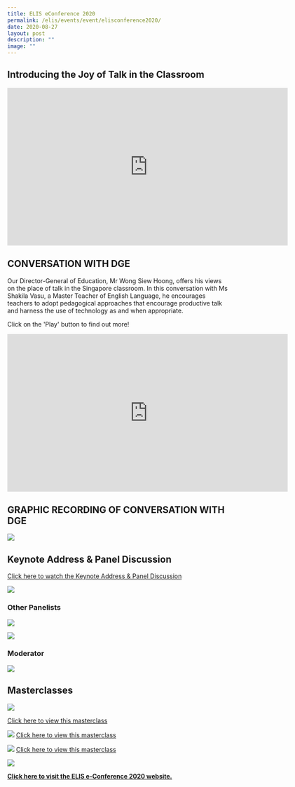 ```yaml
---
title: ELIS eConference 2020
permalink: /elis/events/event/elisconference2020/
date: 2020-08-27
layout: post
description: ""
image: ""
---
```

## Introducing the Joy of Talk in the Classroom

<iframe src="https://player.vimeo.com/video/440498401" width="640" height="360" frameborder="0" allow="autoplay; margin-left: 1000px; fullscreen; picture-in-picture" allowfullscreen=""></iframe>

## CONVERSATION WITH DGE

Our Director-General of Education, Mr Wong Siew Hoong, offers his views on the place of talk in the Singapore classroom. In this conversation with Ms Shakila Vasu, a Master Teacher of English Language, he encourages teachers to adopt pedagogical approaches that encourage productive talk and harness the use of technology as and when appropriate.  
  
Click on the 'Play' button to find out more!

<iframe src="https://player.vimeo.com/video/451931049" width="640" height="360" frameborder="0" allow="autoplay; margin-left: 1000px; fullscreen; picture-in-picture" allowfullscreen=""></iframe>


## GRAPHIC RECORDING OF CONVERSATION WITH DGE

![](/images/conversationwithdge.png)

## Keynote Address & Panel Discussion

[Click here to watch the Keynote Address & Panel Discussion](/elis/elisconference2020-keynote-address-panel-discussion-videos)

![](/images/keynote1.png)
### Other Panelists
![](/images/keynote2.png)

![](/images/keynote3.png)
### Moderator
![](/images/keynote4.png)


## Masterclasses

![](/images/masterclass.png)

[Click here to view this masterclass](/elis/masterclasses/diagnosing-students-learning-needs/)

![](/images/masterclass2.png)
[Click here to view this masterclass](/elis/masterclasses/teaching-strategies-subject-content-knowledge/)

![](/images/masterclass3.png)
[Click here to view this masterclass](/elis/masterclasses/developing-a-nose-for-quality/)

![](/images/masterclass4.png)


****[****Click here**** **to visit the ELIS e-Conference 2020 website.**](https://academyofsingaporeteachers.moe.edu.sg/elis/events/elisconference2020)****